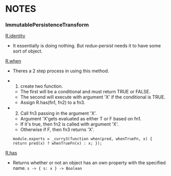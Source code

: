 # NOTES

### ImmutablePersistenceTransform

[R.identity](http://ramdajs.com/docs/#identity)
 * It essentially is doing nothing. But _redux-persist_ needs it to have some sort of object.

[R.when](http://ramdajs.com/docs/#when)
* Theres a 2 step process in using this method.
* 1) create two function.
  * The first will be a conditional and must return TRUE or FALSE.
  * The second will execute with argument 'X' if the conditional is TRUE.
  * Assign R.has(fn1, fn2) to a fn3.
* 2) Call fn3 passing in the argument 'X'.
  * Argument 'X'gets evaluated as either T or F based on fn1.
  * If it's true, then fn2 is called with argument 'X'.
  * Otherwise if F, then fn3 returns 'X'.

  `module.exports = _curry3(function when(pred, whenTrueFn, x) {
  return pred(x) ? whenTrueFn(x) : x;
  });`

[R.has](http://ramdajs.com/docs/#has)
* Returns whether or not an object has an own property with the specified name.
`s -> { s: x } -> Boolean`
